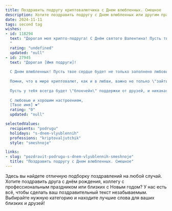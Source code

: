 ```yaml
---
title: Поздравить подругу криптовалютчика с Днем влюбленных. Смешное
description: Хотите поздравить подругу с Днем влюбленных или другим праздником? Наш ИИ создаст незабываемое поздравление, а вы обязательно выделитесь среди других.  
date: 2024-11-11
tags: second tag
wishes:
- id: 118294
  text: "Дорогая моя крипто-подруга! С Днём святого Валентина! Пусть твой портфель сегодня взлетит выше, чем курс биткоина на лунном рынке, а любовь будет такой же стабильной, как стейблкоин!  Желаю тебе океана романтики и чтобы твой \"валентин\" оценил не только твои прекрасные качества, но и твою невероятную способность разводить майнинг-фермы!  ❤️
  "
  rating: "undefined"
  updated: "null"
- id: 27945
  text: "Дорогая [Имя подруги]!
  
  С Днем влюбленных! Пусть твое сердце будет не только заполнено любовью, но и приумножено, как портфель криптовалюты! Желаю тебе находить свои идеальные \"коины\" среди ярких моментов и эмоциональных активов.
  
  Помни, что в мире криптовалют, как и в любви, важно не только \"зайти\" на правильный курс, но и терпеливо ждать, когда твои чувства вырастут в настоящую \"бычью\" тенденцию. Пусть в этот день твои отношения будут такими же волатильными, как курс биткоина — яркими, непредсказуемыми, но всегда с положительным трендом!
  
  Пусть у тебя всегда будет \"блокчейн\" поддержки от друзей, и никакая \"хакерская атака\" не сможет встряхнуть твою любовь!
  
  С любовью и хорошим настроением,
  [Твое имя] ❤️"
  rating: "0"
  updated: "null"

selectedValues:
  recipients: "podrugu"
  holidays: "s-dnem-vlyublennih"
  professions: "kriptovaljutchik"
  style: "smeshnoje"

links:
- slug: "pozdravit-podrugu-s-dnem-vlyublennih-smeshnoje"
  title: "Поздравить подругу с Днем влюбленных. Смешное"
---
```


Здесь вы найдете отличную подборку поздравлений на любой случай. 
Хотите поздравить друга с днём рождения, коллегу с профессиональным праздником или близких с Новым годом? У нас есть всё, чтобы сделать ваш поздравительный текст незабываемым. Выбирайте нужную категорию и находите лучшие слова для ваших близких и друзей!
